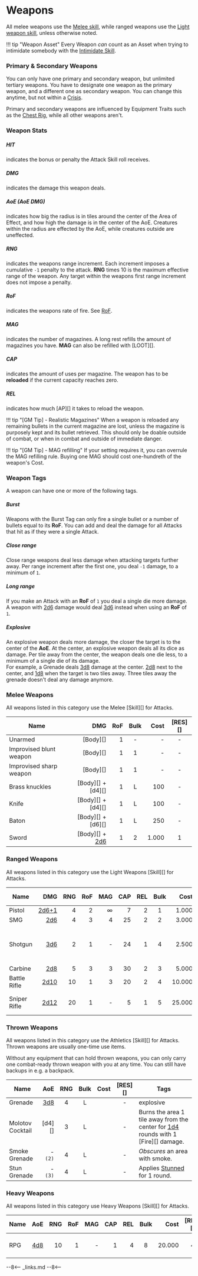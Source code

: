# Weapons

All melee weapons use the [Melee skill](/character/skills#melee), while ranged
weapons use the [Light weapon skill](/character/skills#light-weapons), unless
otherwise noted.

!!! tip "Weapon Asset"
    Every Weapon *can* count as an Asset when trying to intimidate somebody with
    the [Intimidate Skill](/character/skills/#intimidate).

### Primary & Secondary Weapons

You can only have one primary and secondary weapon, but unlimited tertiary
weapons. You have to designate one weapon as the primary weapon, and a different
one as secondary weapon. You can change this anytime, but not within a
[Crisis](/crisis).

Primary and secondary weapons are influenced by Equipment Traits such as the
[Chest Rig](/equipment/traits#chest-rig), while all other weapons aren't.

### Weapon Stats

<div class="qs-list-test full-width" markdown="1">

##### HIT

indicates the bonus or penalty the Attack Skill roll receives.

##### DMG

indicates the damage this weapon deals.

##### AoE (AoE DMG)

indicates how big the radius is in tiles around the center of the Area of
Effect, and how high the damage is in the center of the AoE. Creatures within
the radius are effected by the AoE, while creatures outside are uneffected.

##### RNG

indicates the weapons range increment. Each increment imposes a cumulative
`-1` penalty to the attack. **RNG** times 10 is the maximum effective range of
the weapon. Any target within the weapons first range increment does not impose
a penalty.

##### RoF

indicates the weapons rate of fire. See [RoF](/crisis/#rof).

##### MAG

indicates the number of magazines. A long rest refills the amount of magazines
you have. **MAG** can also be refilled with [LOOT][].

##### CAP

indicates the amount of uses per magazine. The weapon has to be **reloaded** if
the current capacity reaches zero.

##### REL

indicates how much [AP][] it takes to reload the weapon.
</div>

!!! tip "[GM Tip] - Realistic Magazines"
    When a weapon is reloaded any remaining bullets in the current magazine are
    lost, unless the magazine is purposely kept and its bullet retrieved. This
    should only be doable outside of combat, or when in combat and outside of
    immediate danger.

!!! tip "[GM Tip] - MAG refilling"
    If your setting requires it, you can overrule the MAG refilling rule. Buying
    one MAG should cost one-hundreth of the weapon's Cost.

### Weapon Tags

A weapon can have one or more of the following tags.

<div class="qs-list-test full-width" markdown="1">

##### Burst

Weapons with the Burst Tag can only fire a single bullet or a number of bullets
equal to its **RoF**. You can add and deal the damage for all Attacks that hit
as if they were a single Attack.

##### Close range

Close range weapons deal less damage when attacking targets further away. Per
range increment after the first one, you deal `-1` damage, to a minimum of `1`.

##### Long range

If you make an Attack with an **RoF** of `1` you deal a single die more damage.
<br>
A weapon with [2d6](#d6) damage would deal [3d6](#d6) instead when using an
**RoF** of `1`.

##### Explosive

An explosive weapon deals more damage, the closer the target is to the center of
the **AoE**. At the center, an explosive weapon deals all its dice as damage.
Per tile away from the center, the weapon deals one die less, to a minimum of a
single die of its damage.
<br>
For example, a Grenade deals [3d8](#d8) damage at the center. [2d8](#d8) next to
the center, and [1d8](#d8) when the target is two tiles away. Three tiles away
the grenade doesn't deal any damage anymore.

</div>

### Melee Weapons

All weapons listed in this category use the Melee [Skill][] for Attacks.

| Name                    |                   DMG | RoF | Bulk |  Cost | [RES][] |
|-------------------------|----------------------:|----:|:----:|------:|:-------:|
| Unarmed                 |              [Body][] |   1 |  -   |     - |    -    |
| Improvised blunt weapon |              [Body][] |   1 |  1   |     - |    -    |
| Improvised sharp weapon |              [Body][] |   1 |  1   |     - |    -    |
| Brass knuckles          |     [Body][] + [d4][] |   1 |  L   |   100 |    -    |
| Knife                   |     [Body][] + [d4][] |   1 |  L   |   100 |    -    |
| Baton                   |     [Body][] + [d6][] |   1 |  L   |   250 |    -    |
| Sword                   | [Body][] + [2d6](#d6) |   1 |  2   | 1.000 |    1    |

### Ranged Weapons

All weapons listed in this category use the Light Weapons [Skill][] for Attacks.

</table>

| Name         |          DMG | RNG | RoF | MAG | CAP | REL | Bulk |   Cost | [RES][] | Tags                          |
|--------------|-------------:|----:|----:|----:|----:|----:|:----:|-------:|:-------:|-------------------------------|
| Pistol       | [2d6+1](#d6) |   4 |   2 |   ∞ |   7 |   2 |  1   |  1.000 |    -    |                               |
| SMG          |   [2d6](#d6) |   4 |   3 |   4 |  25 |   2 |  2   |  3.000 |    1    |                               |
| Shotgun      |   [3d6](#d6) |   2 |   1 |   - |  24 |   1 |  4   |  2.500 |    1    | Attack: 3 [AP][]; close range |
| Carbine      |   [2d8](#d8) |   5 |   3 |   3 |  30 |   2 |  3   |  5.000 |    2    |                               |
| Battle Rifle | [2d10](#d10) |  10 |   1 |   3 |  20 |   2 |  4   | 10.000 |    2    |                               |
| Sniper Rifle | [2d12](#d12) |  20 |   1 |   - |   5 |   1 |  5   | 25.000 |    3    | Attack: 3 [AP][];             |

### Thrown Weapons

All weapons listed in this category use the Athletics [Skill][] for Attacks.
Thrown weapons are usually one-time use items.

Without any equipment that can hold thrown weapons, you can only carry one
combat-ready thrown weapon with you at any time. You can still have backups in
e.g. a backpack.

| Name             |        AoE | RNG | Bulk | Cost | [RES][] | Tags                                                                                     |
|------------------|-----------:|:---:|:----:|-----:|:-------:|------------------------------------------------------------------------------------------|
| Grenade          | [3d8](#d8) |  4  |  L   |      |    -    | explosive                                                                                |
| Molotov Cocktail |     [d4][] |  3  |  L   |      |    -    | Burns the area 1 tile away from the center for [1d4](#d4) rounds with 1 [Fire][] damage. |
| Smoke Grenade    |    - `(2)` |  4  |  L   |      |    -    | *Obscures* an area with smoke.                                                           |
| Stun Grenade     |    - `(3)` |  4  |  L   |      |    -    | Applies [Stunned](/crisis#stunned) for 1 round.                                          |

### Heavy Weapons

All weapons listed in this category use Heavy Weapons [Skill][] for Attacks.

| Name |        AoE | RNG | RoF | MAG | CAP | REL | Bulk |   Cost | [RES][] | Tags                        |
|------|-----------:|----:|----:|----:|----:|----:|:----:|-------:|:-------:|-----------------------------|
| RPG  | [4d8](#d8) |  10 |   1 |   - |   1 |   4 |  8   | 20.000 |    4    | Attack: 4 [AP][]; explosive |

--8<--
_links.md
--8<--
